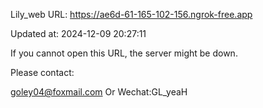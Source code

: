 Lily_web URL: https://ae6d-61-165-102-156.ngrok-free.app

Updated at: 2024-12-09 20:27:11

If you cannot open this URL, the server might be down.

Please contact: 

goley04@foxmail.com Or Wechat:GL_yeaH